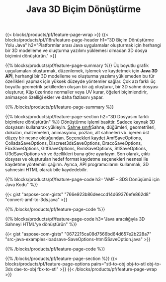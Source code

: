 ﻿---
title: Java 3D Biçim Dönüştürme
url: /tr/java/conversion/
description: Java kitaplığı aracılığıyla birkaç satır Java koduyla 3D biçimini amf 3ds amf ase att dae drc dxf fbx gltf jt obj ply rvm stl u3d usdz usd vrml x'i dönüştürün.
---
{{< blocks/products/pf/feature-page-wrap >}}
{{< blocks/products/pf/i18n/feature-page-header h1="3D Biçim Dönüştürme Yolu Java" h2="Platformlar arası Java uygulamalar oluşturmak için herhangi bir 3D modelleme ve oluşturma yazılımı yüklemesi olmadan 3D dosya biçimini dönüştürün." >}}

{{% blocks/products/pf/feature-page-summary %}}
Üç boyutlu grafik uygulamaları oluşturmak, düzenlemek, işlemek ve kaydetmek için **Java 3D API**, herhangi bir 3D modelleme ve oluşturma yazılımı yüklemeden bu tür özellikleri yapmak için yüksek düzeyde yöntemler sağlar. Çok azı farklı üç boyutlu geometrik şekillerden oluşan bir ağ oluşturur, bir 3D sahne dosyası oluşturur, Küp üzerinde normaller veya UV kurar, öğeleri biçimlendirir, animasyon özelliği ekler ve daha fazlasını yapar. 

{{% /blocks/products/pf/feature-page-summary %}}

{{% blocks/products/pf/feature-page-section h2="3D Dosyasını farklı biçimlere dönüştürün" %}}
Dönüştürme işlemi basittir. Sadece kaynak 3D dosyasını kullanarak yükleyin. [Sahne sınıfı](https://apireference.aspose.com/3d/java/com.aspose.threed/Scene)Sahne, düğümleri, geometrileri, dokuları, malzemeleri, animasyonu, pozları, alt sahneleri vb. içeren üst düzey bir nesne olduğundan. [Seçenekleri kaydet](https://apireference.aspose.com/3d/java/com.aspose.threed/SaveOptions) AmfSaveOptions, ColladaSaveOptions, Discreet3dsSaveOptions, DracoSaveOptions, FbxSaveOptions, GltfSaveOptions, RvmSaveOptions, StlSaveOptions, U3dSaveOptions vb ve özellikleri buna göre ayarlayın. Son olarak, çıktı dosyası ve oluşturulan hedef format kaydetme seçenekleri nesnesi ile kaydetme yöntemini çağırın. Ayrıca, API programcılarını kullanmak, 3D sahnesini HTML olarak bile kaydedebilir.


{{% blocks/products/pf/feature-page-code h3="AMF - 3DS Dönüşümü için Java Kodu" %}}

{{< gist "aspose-com-gists" "766e923b86deeccd14d69376efe862d8" "convert-amf-to-3ds.java" >}}

{{% /blocks/products/pf/feature-page-code %}}


{{% blocks/products/pf/feature-page-code h3="Java aracılığıyla 3D Sahneyi HTML\'ye dönüştürün" %}}

{{< gist "aspose-com-gists" "0672215ca08d7566bd64d657e2b228a7" "src-java-examples-loadsave-SaveOptions-html5SaveOption.java" >}}

{{% /blocks/products/pf/feature-page-code %}}

{{% /blocks/products/pf/feature-page-section %}}
{{< blocks/products/pf/feature-page-options pairs="stl-to-obj obj-to-stl obj-to-3ds dae-to-obj fbx-to-stl" >}}
{{< /blocks/products/pf/feature-page-wrap >}}
